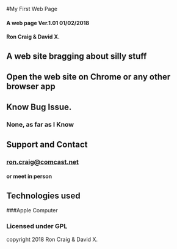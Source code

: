 #My First Web Page

#### A web page Ver.1.01 01/02/2018

#### Ron Craig & David X.

## A web site bragging about silly stuff

## Open the web site on Chrome or any other browser app

## Know Bug Issue.
### None, as far as I Know

## Support and Contact
### ron.craig@comcast.net
#### or meet in person

## Technologies used
###Apple Computer

### Licensed under GPL

copyright 2018 Ron Craig & David X.
